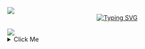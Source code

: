 <img align="center" src="https://capsule-render.vercel.app/api?type=waving&color=4CAF50&height=70&section=header" />

<div align="center">
 <a href="https://git.io/typing-svg"><img src="https://readme-typing-svg.demolab.com?font=Line+Font&size=32&pause=1000&color=11F72D&center=true&vCenter=true&random=false&width=435&lines=Mobile+Engineer/Developer" alt="Typing SVG" /></a>
</div>
<br/>
<img align="center" src="https://capsule-render.vercel.app/api?type=waving&color=4CAF50&height=70&section=footer"/>
<details>
  <summary>Click Me</summary>
 <p align="center">
  <img height="50%" width="auto" src="https://github-readme-stats.vercel.app/api?username=munchkin1199&show_icons=true&count_private=true&theme=gotham&hide_border=true&hide=issues,contribs&bg_color=00000000">
  <img height="50%" width="auto" src="https://github-readme-stats.vercel.app/api/top-langs/?username=munchkin1199&layout=compact&hide_border=true&theme=gotham&bg_color=00000000&langs_count=6&hide=jupyter%20notebook,tex,css,php&exclude_repo=Pacman-AI">
  <img src="https://github-readme-streak-stats.herokuapp.com?user=munchkin1199&theme=gotham&hide_border=true&background=FFFFFF00">
</p>

</div>
</details>



<!---
munchkin1199/munchkin1199 is a ✨ special ✨ repository because its `README.md` (this file) appears on your GitHub profile.
You can click the Preview link to take a look at your changes.
--->
